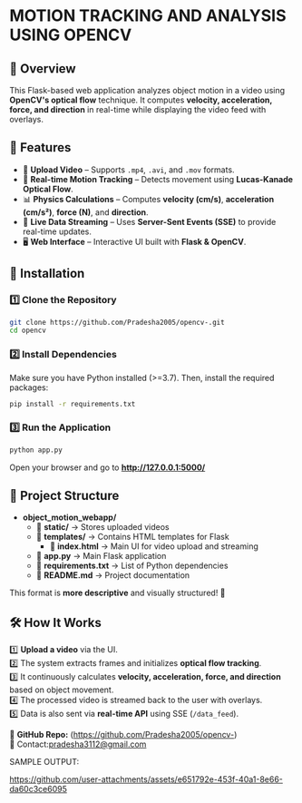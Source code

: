 # MOTION TRACKING AND ANALYSIS USING OPENCV

## 📌 Overview  
This Flask-based web application analyzes object motion in a video using **OpenCV's optical flow** technique. It computes **velocity, acceleration, force, and direction** in real-time while displaying the video feed with overlays.  

## 🚀 Features  
- 📂 **Upload Video** – Supports `.mp4`, `.avi`, and `.mov` formats.  
- 🎥 **Real-time Motion Tracking** – Detects movement using **Lucas-Kanade Optical Flow**.  
- 📊 **Physics Calculations** – Computes **velocity (cm/s)**, **acceleration (cm/s²)**, **force (N)**, and **direction**.  
- 📡 **Live Data Streaming** – Uses **Server-Sent Events (SSE)** to provide real-time updates.  
- 🖥 **Web Interface** – Interactive UI built with **Flask & OpenCV**.  

## 🔧 Installation  
### 1️⃣ Clone the Repository  
```bash
git clone https://github.com/Pradesha2005/opencv-.git
cd opencv
```
### 2️⃣ Install Dependencies  
Make sure you have Python installed (>=3.7). Then, install the required packages:  
```bash
pip install -r requirements.txt
```


### 3️⃣ Run the Application  
```bash
python app.py
```

Open your browser and go to **http://127.0.0.1:5000/**  



## 📂 Project Structure


- **object_motion_webapp/**  
  - 📁 **static/** → Stores uploaded videos  
  - 📁 **templates/** → Contains HTML templates for Flask  
    - 📄 **index.html** → Main UI for video upload and streaming  
  - 📄 **app.py** → Main Flask application  
  - 📄 **requirements.txt** → List of Python dependencies  
  - 📄 **README.md** → Project documentation  



This format is **more descriptive** and visually structured! 🚀
## 🛠 How It Works  
1️⃣ **Upload a video** via the UI.  
2️⃣ The system extracts frames and initializes **optical flow tracking**.  
3️⃣ It continuously calculates **velocity, acceleration, force, and direction** based on object movement.  
4️⃣ The processed video is streamed back to the user with overlays.  
5️⃣ Data is also sent via **real-time API** using SSE (`/data_feed`).  


🔗 **GitHub Repo:** (https://github.com/Pradesha2005/opencv-)  
📧  Contact:pradesha3112@gmail.com 

SAMPLE OUTPUT:



https://github.com/user-attachments/assets/e651792e-453f-40a1-8e66-da60c3ce6095







